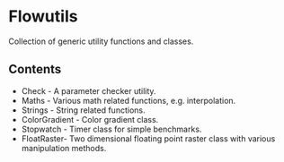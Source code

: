 Flowutils
=========

Collection of generic utility functions and classes.

Contents
--------

* Check    - A parameter checker utility.
* Maths    - Various math related functions, e.g. interpolation.
* Strings  - String related functions.
* ColorGradient - Color gradient class.
* Stopwatch  - Timer class for simple benchmarks.
* FloatRaster- Two dimensional floating point raster class with various manipulation methods.
